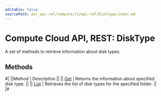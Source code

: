 ```yaml
---
editable: false
sourcePath: en/_api-ref/compute/v1/api-ref/DiskType/index.md
---
```


# Compute Cloud API, REST: DiskType

A set of methods to retrieve information about disk types.

## Methods

#|
||Method | Description ||
|| [Get](get.md) | Returns the information about specified disk type. ||
|| [List](list.md) | Retrieves the list of disk types for the specified folder. ||
|#